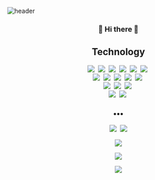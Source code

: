 ![header](https://capsule-render.vercel.app/api?type=soft&color=timeAuto&height=170&section=header&text=Mizzle%20Github&fontColor=090707&fontAlignX=45&fontAlignY=65&fontSize=80)


<h3 align="center"> 👋 Hi there 👋 </h3>
<h2 align="center">Technology</h2>
<p align="center">
  <img src="https://img.shields.io/badge/-Java-orange"/>&nbsp
  <img src="https://img.shields.io/badge/-Spring-red"/>&nbsp  
  <img src="https://img.shields.io/badge/-Spring_Boot-red"/>&nbsp  
  <img src="https://img.shields.io/badge/-Spring_Cloud-red"/>&nbsp  
  <img src="https://img.shields.io/badge/-JPA-brightgreen"/>&nbsp
  <img src="https://img.shields.io/badge/-Query_DSL-brightgreen"/>&nbsp
  <br>
  <img src="https://img.shields.io/badge/-Python-brightgreen"/>&nbsp
  <img src="https://img.shields.io/badge/-Pytorch-green"/>&nbsp
  <img src="https://img.shields.io/badge/-MMDetection-green"/>&nbsp
  <img src="https://img.shields.io/badge/-MMDetection-green"/>&nbsp
  <img src="https://img.shields.io/badge/-Django-green"/>&nbsp
  <br>
  <img src="https://img.shields.io/badge/-Vanilla_JS-blue"/>&nbsp
  <img src="https://img.shields.io/badge/-MariaDB-blue"/>&nbsp
  <img src="https://img.shields.io/badge/-MySQL-blue"/>&nbsp
  <br>
  <img src="https://img.shields.io/badge/-AWS-black"/>&nbsp
  <img src="https://img.shields.io/badge/-Git-black"/>&nbsp

</p>

<h3 align="center">•••</h3>

<p align="center">
  <a href="https://mizzlena.tistory.com/"><img src="https://img.shields.io/badge/Tech%20Blog-262626?style=flat-square&logo=D-Wave Systems&logoColor=white&link=https://mizzlena.tistory.com"/></a>&nbsp
  <a href="mailto:mizzleaaa@gmail.com"><img src="https://img.shields.io/badge/Gmail-d14836?style=flat-square&logo=Gmail&logoColor=white&link=mailto:mizzleaaa@gmail.com"/></a>
  
</p>

<!--
[![Anurag's github stats](https://github-readme-stats.vercel.app/api?username=mizzleaa&show_icons=true&theme=dark)](https://github.com/mizzleaa/github-readme-stats)
-->

<p align="center">
  <a href="https://github.com/mizzleaa/github-readme-stats">
  <img src="https://github-readme-stats.vercel.app/api?username=mizzleaa&show_icons=true&theme=dark"/>
  </a>
</p>

<p align="center">
  <img src="http://mazassumnida.wtf/api/v2/generate_badge?boj=ppp526"/>
</p>

<p align="center">
  <img src="https://github-readme-stats.vercel.app/api/top-langs/?username=mizzleaa&langs_count=10&layout=compact&theme=dark"/>
</p>

<!--
<p align="center">
  <iframe src="https://skyline.github.com/MizzleAa/2022">
      <p>현재 사용 중인 브라우저는 iframe 요소를 지원하지 않습니다!</p>
  </iframe>
</p>
-->
